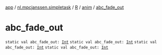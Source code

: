 [app](../../../index.md) / [nl.mpcjanssen.simpletask](../../index.md) / [R](../index.md) / [anim](index.md) / [abc_fade_out](.)

# abc_fade_out

`static val abc_fade_out: `[`Int`](https://kotlinlang.org/api/latest/jvm/stdlib/kotlin/-int/index.html)
`static val abc_fade_out: `[`Int`](https://kotlinlang.org/api/latest/jvm/stdlib/kotlin/-int/index.html)
`static val abc_fade_out: `[`Int`](https://kotlinlang.org/api/latest/jvm/stdlib/kotlin/-int/index.html)
`static val abc_fade_out: `[`Int`](https://kotlinlang.org/api/latest/jvm/stdlib/kotlin/-int/index.html)